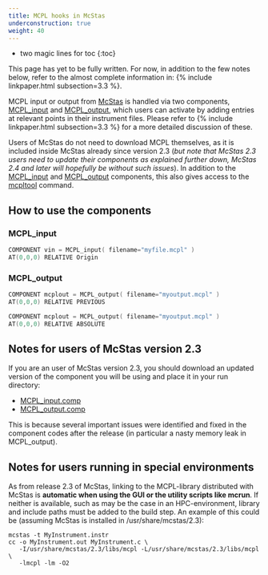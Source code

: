 ```yaml
---
title: MCPL hooks in McStas
underconstruction: true
weight: 40
---
```


- two magic lines for toc
{:toc}

This page has yet to be fully written. For now, in addition to the few notes
below, refer to the almost complete information in: {% include linkpaper.html
subsection=3.3 %}.

MCPL input or output from [McStas](http://mcstas.org) is handled via two components, [MCPL_input](http://mcstas.org/download/components/misc/MCPL_input.html) and [MCPL_output](http://mcstas.org/download/components/misc/MCPL_output.html), which users can activate by adding entries at relevant points in their instrument files. Please refer to {% include linkpaper.html
subsection=3.3 %} for a more detailed discussion of these.

Users of McStas do not need to download MCPL themselves, as it is included
inside McStas already since version 2.3 (_but note that McStas 2.3 users need to update their components as explained further down, McStas 2.4 and later will hopefully be without such issues_). In addition to the
[MCPL_input](http://mcstas.org/download/components/misc/MCPL_input.html) and 
[MCPL_output](http://mcstas.org/download/components/misc/MCPL_output.html) components, this also gives access to the [mcpltool](LOCAL:usage_cmdline) command.

## How to use the components

### MCPL_input

```c
COMPONENT vin = MCPL_input( filename="myfile.mcpl" )
AT(0,0,0) RELATIVE Origin
```

### MCPL_output

```c
COMPONENT mcplout = MCPL_output( filename="myoutput.mcpl" )
AT(0,0,0) RELATIVE PREVIOUS
```

```c
COMPONENT mcplout = MCPL_output( filename="myoutput.mcpl" )
AT(0,0,0) RELATIVE ABSOLUTE
```

## Notes for users of McStas version 2.3

If you are an user of McStas version 2.3, you should download an updated version of
the component you will be using and place it in your run directory:

* [MCPL_input.comp](https://raw.githubusercontent.com/McStasMcXtrace/McCode/18b94253d61fa91e5f4f7859f59ed7636a343ff7/mcstas-comps/misc/MCPL_input.comp)
* [MCPL_output.comp](https://github.com/McStasMcXtrace/McCode/blob/409a9f6a333f22c30074f0f015e19b16bb9f513f/mcstas-comps/misc/MCPL_output.comp)

This is because several important issues were identified and fixed in the
component codes after the release (in particular a nasty memory leak in MCPL_output).

## Notes for users running in special environments

As from release 2.3 of McStas, linking to the MCPL-library
distributed with McStas is **automatic when using the GUI or the utility
scripts like mcrun**. If neither is available, such as may be the case in an HPC-environment,
library and include paths must be added to the build step. An example of this
could be (assuming McStas is installed in /usr/share/mcstas/2.3):

```shell
mcstas -t MyInstrument.instr 
cc -o MyInstrument.out MyInstrument.c \
   -I/usr/share/mcstas/2.3/libs/mcpl -L/usr/share/mcstas/2.3/libs/mcpl \
   -lmcpl -lm -O2
```
